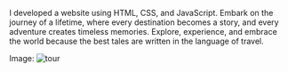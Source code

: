 I developed a website using HTML, CSS, and JavaScript. Embark on the journey of a lifetime, where every destination becomes a story, and every adventure creates timeless memories. Explore, experience, and embrace the world because the best tales are written in the language of travel.

Image:
![tour](https://github.com/user-attachments/assets/8f5b1557-a951-46db-b058-39b13080a389)
